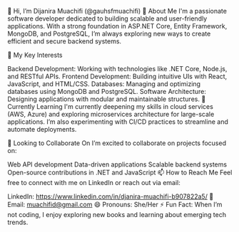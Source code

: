 👋 Hi, I’m Dijanira Muachifi (@gauhsfmuachifi)
🔎 About Me
I'm a passionate software developer dedicated to building scalable and user-friendly applications. With a strong foundation in ASP.NET Core, Entity Framework, MongoDB, and PostgreSQL, I’m always exploring new ways to create efficient and secure backend systems.

💼 My Key Interests

Backend Development: Working with technologies like .NET Core, Node.js, and RESTful APIs.
Frontend Development: Building intuitive UIs with React, JavaScript, and HTML/CSS.
Databases: Managing and optimizing databases using MongoDB and PostgreSQL.
Software Architecture: Designing applications with modular and maintainable structures.
🌱 Currently Learning
I'm currently deepening my skills in cloud services (AWS, Azure) and exploring microservices architecture for large-scale applications. I’m also experimenting with CI/CD practices to streamline and automate deployments.

🤝 Looking to Collaborate On
I’m excited to collaborate on projects focused on:

Web API development
Data-driven applications
Scalable backend systems
Open-source contributions in .NET and JavaScript
📫 How to Reach Me
Feel free to connect with me on LinkedIn or reach out via email:

LinkedIn: https://www.linkedin.com/in/djanira-muachifi-b907822a5/
📧 Email: muachifid@gmail.com
😄 Pronouns: She/Her
⚡ Fun Fact: When I’m not coding, I enjoy exploring new books and learning about emerging tech trends.

<!--- gauhsfmuachifi/gauhsfmuachifi is a ✨ special ✨ repository because its `README.md` (this file) appears on your GitHub profile. You can click the Preview link to take a look at your changes. --->
